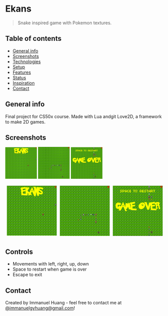 # Ekans
> Snake inspired game with Pokemon textures.

## Table of contents
* [General info](#general-info)
* [Screenshots](#screenshots)
* [Technologies](#technologies)
* [Setup](#setup)
* [Features](#features)
* [Status](#status)
* [Inspiration](#inspiration)
* [Contact](#contact)

## General info
Final project for CS50x course. Made with Lua andgit Love2D, a framework to make 2D games.

## Screenshots
<p float="left">
  <img src="./screenshots/start.png" alt="Game Start" width="100" />
  <img src="./screenshots/game.png" alt="Game Start" width="100" /> 
  <img src="./screenshots/end.png" alt="Game Start" width="100" />
</p>
<div style="display:flex">
  <div style="flex:33.33%;padding:5px">
    <img src="./screenshots/start.png" alt="Game Start" style="width:100%">
  </div>
  <div style="flex:33.33%;padding:5px">
    <img src="./screenshots/game.png" alt="During Game" style="width:100%">
  </div>
  <div style="flex:33.33%;padding:5px">
    <img src="./screenshots/end.png" alt="Game End" style="width:100%">
  </div>
</div>

## Controls
* Movements with left, right, up, down
* Space to restart when game is over
* Escape to exit

## Contact
Created by Immanuel Huang - feel free to contact me at [@immanuelgyhuang@gmail.com](immanuelgyhuang@gmail.com)!
